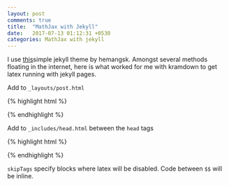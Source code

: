 ```yaml
---
layout: post
comments: true
title:  "MathJax with Jekyll"
date:   2017-07-13 01:12:31 +0530
categories: MathJax with jekyll
---
```

I use <a href="https://github.com/hemangsk/Gravity">this</a>simple jekyll theme by hemangsk. Amongst several methods floating in the internet, here is what worked for me with kramdown to get latex running with jekyll pages.

Add to `_layouts/post.html`

{% highlight html %}
<script type="text/javascript" src="http://cdn.mathjax.org/mathjax/latest/MathJax.js?config=TeX-AMS-MML_HTMLorMML"></script>
{% endhighlight %}

Add to `_includes/head.html` between the `head` tags

{% highlight html %}
<script type="text/x-mathjax-config">
    MathJax.Hub.Config({
      tex2jax: {
        skipTags: ['script', 'noscript', 'style', 'textarea'],
        inlineMath: [['$','$']]
      }
    });
</script>
{% endhighlight %}

`skipTags` specify blocks where latex will be disabled. Code between `$$` will be inline.